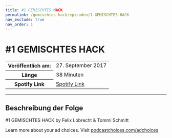 ```yaml
---
title: #1 GEMISCHTES HACK
permalink: /gemischtes-hack/episoden/1-GEMISCHTES-HACK
nav_exclude: true
nav_order: 1
---
```


# #1 GEMISCHTES HACK
<table class="resp-table dcf-table dcf-table-responsive dcf-table-bordered dcf-table-striped dcf-w-100%">
                    <tbody>
                        <tr>
                            <th scope="row">Veröffentlich am:</th>
                            <td data-label="Veröffentlich am:">27. September 2017</td>
                        </tr>
                        <tr>
                            <th scope="row">Länge </th>
                            <td data-label="Länge ">38 Minuten</td>
                        </tr><tr>
                                <th scope="row">Spotify Link</th>
                                <td data-label="Spotify Link"><a href="https://open.spotify.com/episode/4lE0qARKW7CZTn7JNCSB7o">Spotify Link</a></td>
                            </tr></tbody>
                </table>

***

## Beschreibung der Folge

<div>
<p>#1 GEMISCHTES HACK by Felix Lobrecht &amp; Tommi Schmitt</p><p> </p><p>Learn more about your ad choices. Visit <a href="https://podcastchoices.com/adchoices">podcastchoices.com/adchoices</a></p>  
</div>

